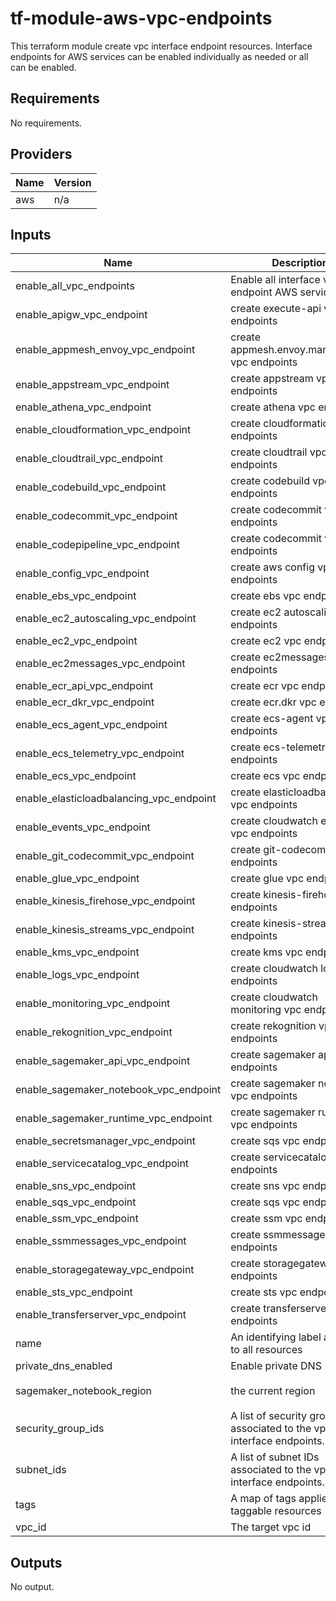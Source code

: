 # tf-module-aws-vpc-endpoints
This terraform module create vpc interface endpoint resources. Interface endpoints for AWS services can be enabled individually as needed or all can be enabled.

## Requirements

No requirements.

## Providers

| Name | Version |
|------|---------|
| aws | n/a |

## Inputs

| Name | Description | Type | Default | Required |
|------|-------------|------|---------|:--------:|
| enable\_all\_vpc\_endpoints | Enable all interface vpc endpoint AWS services. | `bool` | `false` | no |
| enable\_apigw\_vpc\_endpoint | create execute-api vpc endpoints | `bool` | `false` | no |
| enable\_appmesh\_envoy\_vpc\_endpoint | create appmesh.envoy.management vpc endpoints | `bool` | `false` | no |
| enable\_appstream\_vpc\_endpoint | create appstream vpc endpoints | `bool` | `false` | no |
| enable\_athena\_vpc\_endpoint | create athena vpc endpoints | `bool` | `false` | no |
| enable\_cloudformation\_vpc\_endpoint | create cloudformation vpc endpoints | `bool` | `false` | no |
| enable\_cloudtrail\_vpc\_endpoint | create cloudtrail vpc endpoints | `bool` | `false` | no |
| enable\_codebuild\_vpc\_endpoint | create codebuild vpc endpoints | `bool` | `false` | no |
| enable\_codecommit\_vpc\_endpoint | create codecommit vpc endpoints | `bool` | `false` | no |
| enable\_codepipeline\_vpc\_endpoint | create codecommit vpc endpoints | `bool` | `false` | no |
| enable\_config\_vpc\_endpoint | create aws config vpc endpoints | `bool` | `false` | no |
| enable\_ebs\_vpc\_endpoint | create ebs vpc endpoints | `bool` | `false` | no |
| enable\_ec2\_autoscaling\_vpc\_endpoint | create ec2 autoscaling vpc endpoints | `bool` | `false` | no |
| enable\_ec2\_vpc\_endpoint | create ec2 vpc endpoints | `bool` | `false` | no |
| enable\_ec2messages\_vpc\_endpoint | create ec2messages vpc endpoints | `bool` | `false` | no |
| enable\_ecr\_api\_vpc\_endpoint | create ecr vpc endpoints | `bool` | `false` | no |
| enable\_ecr\_dkr\_vpc\_endpoint | create ecr.dkr vpc endpoints | `bool` | `false` | no |
| enable\_ecs\_agent\_vpc\_endpoint | create ecs-agent vpc endpoints | `bool` | `false` | no |
| enable\_ecs\_telemetry\_vpc\_endpoint | create ecs-telemetry vpc endpoints | `bool` | `false` | no |
| enable\_ecs\_vpc\_endpoint | create ecs vpc endpoints | `bool` | `false` | no |
| enable\_elasticloadbalancing\_vpc\_endpoint | create elasticloadbalancing vpc endpoints | `bool` | `false` | no |
| enable\_events\_vpc\_endpoint | create cloudwatch events vpc endpoints | `bool` | `false` | no |
| enable\_git\_codecommit\_vpc\_endpoint | create git-codecommit vpc endpoints | `bool` | `false` | no |
| enable\_glue\_vpc\_endpoint | create glue vpc endpoints | `bool` | `false` | no |
| enable\_kinesis\_firehose\_vpc\_endpoint | create kinesis-firehose vpc endpoints | `bool` | `false` | no |
| enable\_kinesis\_streams\_vpc\_endpoint | create kinesis-streams vpc endpoints | `bool` | `false` | no |
| enable\_kms\_vpc\_endpoint | create kms vpc endpoints | `bool` | `false` | no |
| enable\_logs\_vpc\_endpoint | create cloudwatch logs vpc endpoints | `bool` | `false` | no |
| enable\_monitoring\_vpc\_endpoint | create cloudwatch monitoring vpc endpoints | `bool` | `false` | no |
| enable\_rekognition\_vpc\_endpoint | create rekognition vpc endpoints | `bool` | `false` | no |
| enable\_sagemaker\_api\_vpc\_endpoint | create sagemaker api vpc endpoints | `bool` | `false` | no |
| enable\_sagemaker\_notebook\_vpc\_endpoint | create sagemaker notebook vpc endpoints | `bool` | `false` | no |
| enable\_sagemaker\_runtime\_vpc\_endpoint | create sagemaker runtime vpc endpoints | `bool` | `false` | no |
| enable\_secretsmanager\_vpc\_endpoint | create sqs vpc endpoints | `bool` | `false` | no |
| enable\_servicecatalog\_vpc\_endpoint | create servicecatalog vpc endpoints | `bool` | `false` | no |
| enable\_sns\_vpc\_endpoint | create sns vpc endpoints | `bool` | `false` | no |
| enable\_sqs\_vpc\_endpoint | create sqs vpc endpoints | `bool` | `false` | no |
| enable\_ssm\_vpc\_endpoint | create ssm vpc endpoints | `bool` | `false` | no |
| enable\_ssmmessages\_vpc\_endpoint | create ssmmessages vpc endpoints | `bool` | `false` | no |
| enable\_storagegateway\_vpc\_endpoint | create storagegateway vpc endpoints | `bool` | `false` | no |
| enable\_sts\_vpc\_endpoint | create sts vpc endpoints | `bool` | `false` | no |
| enable\_transferserver\_vpc\_endpoint | create transferserver vpc endpoints | `bool` | `false` | no |
| name | An identifying label applied to all resources | `string` | n/a | yes |
| private\_dns\_enabled | Enable private DNS | `bool` | `true` | no |
| sagemaker\_notebook\_region | the current region | `string` | `"us-west-2"` | no |
| security\_group\_ids | A list of security group IDs associated to the vpc interface endpoints. | `list(string)` | `[]` | no |
| subnet\_ids | A list of subnet IDs associated to the vpc interface endpoints. | `list(string)` | `[]` | no |
| tags | A map of tags applied to all taggable resources | `map(string)` | `{}` | no |
| vpc\_id | The target vpc id | `string` | n/a | yes |

## Outputs

No output.
